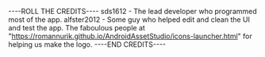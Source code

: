 ----ROLL THE CREDITS----
sds1612 - The lead developer who programmed most of the app.
alfster2012 - Some guy who helped edit and clean the UI and test the app.
The faboulous people at "https://romannurik.github.io/AndroidAssetStudio/icons-launcher.html" for helping us make the logo.
----END CREDITS----
